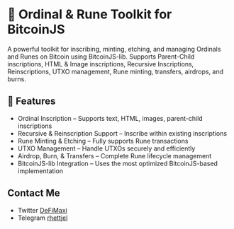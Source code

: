# 🚀 Ordinal & Rune Toolkit for BitcoinJS

A powerful toolkit for inscribing, minting, etching, and managing Ordinals and Runes on Bitcoin using BitcoinJS-lib. Supports Parent-Child inscriptions, HTML & Image inscriptions, Recursive Inscriptions, Reinscriptions, UTXO management, Rune minting, transfers, airdrops, and burns.

## 🎯 Features
- Ordinal Inscription – Supports text, HTML, images, parent-child inscriptions
- Recursive & Reinscription Support – Inscribe within existing inscriptions
- Rune Minting & Etching – Fully supports Rune transactions
- UTXO Management – Handle UTXOs securely and efficiently
- Airdrop, Burn, & Transfers – Complete Rune lifecycle management
- BitcoinJS-lib Integration – Uses the most optimized BitcoinJS-based implementation




## Contact Me

- Twitter  [DeFiMaxi](https://x.com/defai_maxi)
- Telegram [rhettjel](https://t.me/rhettjel)

